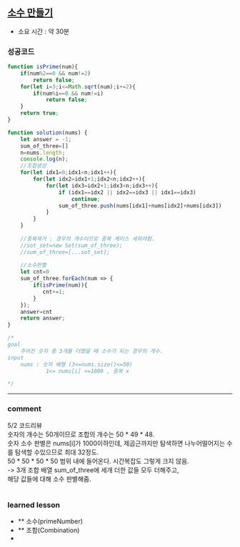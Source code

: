 ## [소수 만들기](https://programmers.co.kr/learn/courses/30/lessons/12977?language=javascript)
* 소요 시간 : 약 30분

### 성공코드
```js
function isPrime(num){
    if(num%2==0 && num!=2)
        return false;
    for(let i=3;i<=Math.sqrt(num);i+=2){
        if(num%i==0 && num!=i)
            return false;
    }
    return true;
}

function solution(nums) {
    let answer = -1;
    sum_of_three=[]
    n=nums.length;
    console.log(n);
    //조합생성
    for(let idx1=0;idx1<n;idx1++){
        for(let idx2=idx1+1;idx2<n;idx2++){
            for(let idx3=idx2+1;idx3<n;idx3++){
                if (idx1==idx2 || idx2==idx3 || idx1==idx3)
                    continue;
                sum_of_three.push(nums[idx1]+nums[idx2]+nums[idx3])
            }
        }
    }
    
    //중복제거 : 경우의 개수이므로 중복 케이스 세줘야함.
    //sot_set=new Set(sum_of_three);
    //sum_of_three=[...sot_set];
    
    //소수판별
    let cnt=0
    sum_of_three.forEach(num => {
        if(isPrime(num)){
           cnt+=1;
        }
    });
    answer=cnt
    return answer;
}

/*
goal
    주어진 숫자 중 3개를 더했을 때 소수가 되는 경우의 개수.
input
    nums : 숫자 배열 (3<=nums.size()<=50)
            1<= nums[i] <=1000 , 중복 x

*/
```


----------------------------------------------------------------------------
### comment 
5/2 코드리뷰   
숫자의 개수는 50개이므로 조합의 개수는 50 * 49 * 48.    
숫자 소수 판별은 nums[i]가 1000이하인데, 제곱근까지만 탐색하면 나누어떨어지는 수를 탐색할 수있으므로 최대 32정도.   
50 * 50 * 50 * 50 범위 내에 들어온다. 시간복잡도 그렇게 크지 않음.    
-> 3개 조합 배열 sum_of_three에 세개 더한 값들 모두 더해주고,   
해당 값들에 대해 소수 판별해줌.   

#
#
 ### learned lesson
 
* ** 소수(primeNumber)
* ** 조합(Combination)
* 
#
#
 
 
